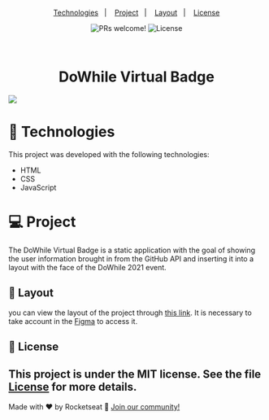 <p align="center">
  <a href="#-tecnologias">Technologies</a>&nbsp;&nbsp;&nbsp;|&nbsp;&nbsp;&nbsp;
  <a href="#-projeto">Project</a>&nbsp;&nbsp;&nbsp;|&nbsp;&nbsp;&nbsp;
  <a href="#-layout">Layout</a>&nbsp;&nbsp;&nbsp;|&nbsp;&nbsp;&nbsp;
  <a href="#memo-licença"> License</a>
</p>
<p align="center">
 <img src="https://img.shields.io/static/v1?label=PRs&message=welcome&color=49AA26&labelColor=000000" alt="PRs welcome!" />

  <img alt="License" src="https://img.shields.io/static/v1?label=license&message=MIT&color=49AA26&labelColor=000000">
</p>

<br>


<h1 align="center">
 DoWhile Virtual Badge 
</h1>                                     



[![](https://raw.githubusercontent.com/rocketseat-education/nlw-06-discover/main/.github/Rocket_Q.png)](https://raw.githubusercontent.com/rocketseat-education/nlw-06-discover/main/.github/Rocket_Q.png)


#   :rocket: Technologies

This project was developed with the following technologies:

- HTML
- CSS
- JavaScript

#  :computer: Project


The DoWhile Virtual Badge is a static application with the goal of showing the user information brought in from the GitHub API and inserting it into a layout with the face of the DoWhile 2021 event.


## 🔖 Layout

you can view the layout of the project through [this link](https://www.figma.com/file/9Z2vxc8VTRuZpYjFalCMAl/Badge-Do-While2021-(Copy)?node-id=0%3A1). It is necessary to take account in the [Figma](https://figma.com) to access it.

## :memo: License

This project is under the MIT license. See the file [License](.github/LICENSE.md) for more details.
---

Made with ♥ by Rocketseat :wave: [Join our community!](https://discordapp.com/invite/gCRAFhc)
